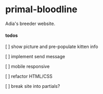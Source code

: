 # primal-bloodline

Adia's breeder website.

#### todos

[ ] show picture and pre-populate kitten info

[ ] implement send message

[ ] mobile responsive

[ ] refactor HTML/CSS

[ ] break site into partials?